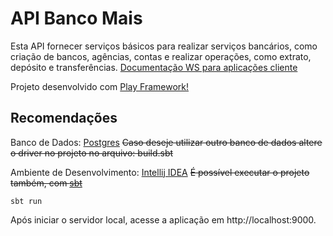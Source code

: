 
# API Banco Mais

Esta API fornecer serviços básicos para realizar serviços bancários, como criação de bancos, agências, contas e realizar operações, como extrato, depósito e transferências.
[Documentação WS para aplicações cliente](https://documenter.getpostman.com/view/4256145/api-banco-mais/RW1bnKB5)

Projeto desenvolvido com [Play Framework!](https://www.playframework.com/)

## Recomendações

Banco de Dados: [Postgres](https://www.postgresql.org/)
~~Caso deseje utilizar outro banco de dados altere o driver no projeto no arquivo: build.sbt~~

Ambiente de Desenvolvimento: [Intellij IDEA](https://www.jetbrains.com/idea/)
~~É possível executar o projeto também, com [sbt](http://www.scala-sbt.org/)~~

```
sbt run
```

Após iniciar o servidor local, acesse a aplicação em http://localhost:9000.



